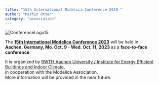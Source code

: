 ```yaml
---
title: "15th International Modelica Conference 2019 "
author: "Martin Otter"
category: "association"
---
```


![ConferenceLogo15](https://user-images.githubusercontent.com/7248038/202782091-e0818b65-b3cc-41da-ae05-cf0c96efaa4f.png)

The **[15th International Modelica Conference 2023](https://2023.international.conference.modelica.org/)** will be held in \
**Aachen, Germany, Mo. Oct. 9 - Wed. Oct. 11, 2023** as a **face-to-face conference**.

It is organized by [RWTH Aachen University / Institute for Energy Efficient Buildings and Indoor Climate](https://www.ebc.eonerc.rwth-aachen.de/cms/~dmzz/E-ON-ERC-EBC/?lidx=1),\
in cooperation with the Modelica Association.\
More information will be provided in the near future.
